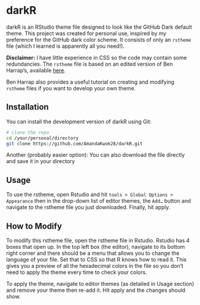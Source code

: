
<!-- README.md is generated from README.Rmd. Please edit that file -->

# darkR

<!-- badges: start -->
<!-- badges: end -->

darkR is an RStudio theme file designed to look like the GitHub Dark
default theme. This project was created for personal use, inspired by my
preference for the GitHub dark color scheme. It consists of only an
`rstheme` file (which I learned is apparently all you need!).

**Disclaimer:** I have little experience in CSS so the code may contain
some redundancies. The `rstheme` file is based on an
edited version of Ben Harrap’s, available
[here](https://github.com/benharrap/rsthemes.git).

Ben Harrap also provides a useful tutorial on creating and modifying
`rstheme` files if you want to develop your own theme.

## Installation

You can install the development version of darkR using Git:

``` bash
# clone the repo
cd /your/personal/directory
git clone https://github.com/AmandaKwok28/darkR.git
```

Another (probably easier option): You can also download the file
directly and save it in your directory

## Usage

To use the rstheme, open Rstudio and hit
`tools > Global Options > Appearance` then in the drop-down list of
editor themes, the `Add…` button and navigate to the rstheme file you
just downloaded. Finally, hit apply.

## How to Modify

To modify this rstheme file, open the rstheme file in Rstudio. Rstudio
has 4 boxes that open up. In the top left box (the editor), navigate to
its bottom right corner and there should be a menu that allows you to
change the language of your file. Set that to CSS so that R
knows how to read it. This gives you a preview of all the
hexadecimal colors in the file so you don’t need to apply the theme
every time to check your colors.

To apply the theme, navigate to editor themes (as detailed in
Usage section) and remove your theme then re-add it. Hit apply and the
changes should show.
